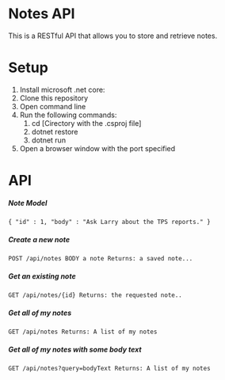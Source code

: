 # Notes API

This is a RESTful API that allows you to store and retrieve notes. 

# Setup

1. Install microsoft .net core:
2. Clone this repository
3. Open command line
4. Run the following commands:
    1. cd [Cirectory with the .csproj file]
    2. dotnet restore
    3. dotnet run
6. Open a browser window with the port specified 

# API
##### Note Model

`{
 "id" : 1,
 "body" : "Ask Larry about the TPS reports."
}`

##### Create a new note

`POST /api/notes
BODY a note
Returns: a saved note...` 

##### Get an existing note

`GET /api/notes/{id}
Returns: the requested note..`

##### Get all of my notes

`GET /api/notes
Returns: A list of my notes`

##### Get all of my notes with some body text

`GET /api/notes?query=bodyText
Returns: A list of my notes`